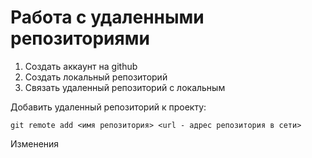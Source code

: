 # Работа с удаленными репозиториями

1. Создать аккаунт на github
2. Создать локальный репозиторий
3. Связать удаленный репозиторий с локальным

Добавить удаленный репозиторий к проекту: 
```
git remote add <имя репозитория> <url - адрес репозитория в сети>
```

Изменения
